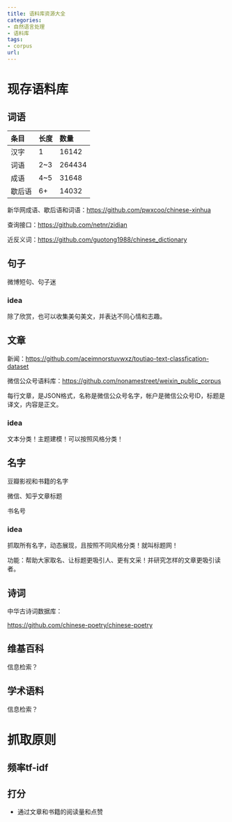 ```yaml
---
title: 语料库资源大全
categories:
- 自然语言处理
- 语料库
tags:
- corpus
url:
---
```


# 现存语料库

## 词语

| 条目   | 长度 | 数量   |
| :----- | :--- | :----- |
| 汉字   | 1    | 16142  |
| 词语   | 2~3  | 264434 |
| 成语   | 4~5  | 31648  |
| 歇后语 | 6+   | 14032  |

新华网成语、歇后语和词语：https://github.com/pwxcoo/chinese-xinhua

查询接口：https://github.com/netnr/zidian

近反义词：https://github.com/guotong1988/chinese_dictionary

<!-- more -->
## 句子

微博短句、句子迷

### idea

除了欣赏，也可以收集美句美文，并表达不同心情和志趣。

## 文章

新闻：https://github.com/aceimnorstuvwxz/toutiao-text-classfication-dataset

微信公众号语料库：https://github.com/nonamestreet/weixin_public_corpus

每行文章，是JSON格式，名称是微信公众号名字，帐户是微信公众号ID，标题是译文，内容是正文。

### idea

文本分类！主题建模！可以按照风格分类！

## 名字

豆瓣影视和书籍的名字

微信、知乎文章标题

书名号

### idea

抓取所有名字，动态展现，且按照不同风格分类！就叫标题网！

功能：帮助大家取名、让标题更吸引人、更有文采！并研究怎样的文章更吸引读者。

## 诗词

中华古诗词数据库：

https://github.com/chinese-poetry/chinese-poetry



## 维基百科

信息检索？

## 学术语料

信息检索？

# 抓取原则

## 频率tf-idf

## 打分

- 通过文章和书籍的阅读量和点赞
